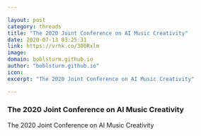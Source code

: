 ```yaml
---

layout: post
category: threads
title: "The 2020 Joint Conference on AI Music Creativity"
date: 2020-07-13 03:25:31
link: https://vrhk.co/300Rxlm
image: 
domain: boblsturm.github.io
author: "boblsturm.github.io"
icon: 
excerpt: "The 2020 Joint Conference on AI Music Creativity"

---
```


### The 2020 Joint Conference on AI Music Creativity

The 2020 Joint Conference on AI Music Creativity